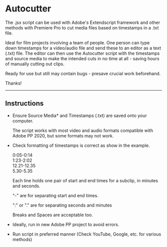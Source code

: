 # Autocutter
The .jsx script can be used with Adobe's Extendscript framework and other methods with Premiere Pro to cut media files based on timestamps in a .txt file.

Ideal for film projects involving a team of people. One person can type down timestamps for a video/audio file and send these to an editor as a text (.txt) file. The editor can then use the Autocutter script with the timestamps and source media to make the intended cuts in no time at all - saving hours of manually cutting out clips.

Ready for use but still may contain bugs - presave crucial work beforehand.

Thanks!

---------------------------------------------------------------
## Instructions

- Ensure Source Media* and Timestamps (.txt) are saved onto your computer.

  The script works with most video and audio formats compatible with Adobe PP 2020, but some formats may not work.

- Check formatting of timestamps is correct as show in the example.

    0:05-0:14<br>
    1:23-2:02<br>
    12.21-12.35<br>
    5.30-5.35<br>

  Each line holds one pair of start and end times for a subclip, in minutes and seconds. 

  "-" are for separating start and end times.
  
  ":" or "." are for separating seconds and minutes

  Breaks and Spaces are acceptable too.
  
- Ideally, run in new Adobe PP project to avoid errors.

- Run script in preferred manner (Check YouTube, Google, etc. for various methods)
